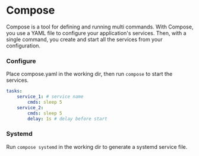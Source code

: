 # Compose

Compose is a tool for defining and running multi commands. With Compose, you use a YAML file to configure your application's services. Then, with a single command, you create and start all the services from your configuration.

### Configure

Place compose.yaml in the working dir, then run ```compose``` to start the services.

```yaml
tasks:
    service_1: # service name
        cmds: sleep 5
    service_2:
        cmds: sleep 5
        delay: 1s # delay before start
```

### Systemd

Run ```compose systemd``` in the working dir to generate a systemd service file.
